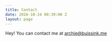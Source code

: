 ```yaml
---
title: Contact
date: 2016-10-24 00:39:00 Z
layout: page
---
```


Hey! You can contact me at [archie@buissink.me](mailto:archie@buissink.me)